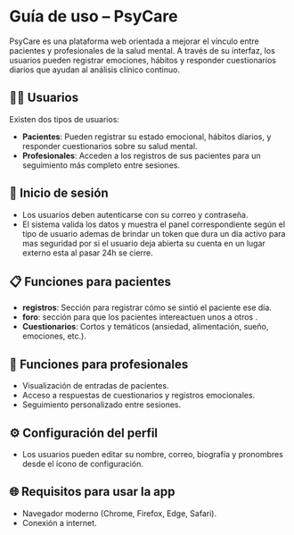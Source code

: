 # Guía de uso – PsyCare

PsyCare es una plataforma web orientada a mejorar el vínculo entre pacientes y profesionales de la salud mental. A través de su interfaz, los usuarios pueden registrar emociones, hábitos y responder cuestionarios diarios que ayudan al análisis clínico continuo.

## 👩‍⚕️ Usuarios

Existen dos tipos de usuarios:

- **Pacientes**: Pueden registrar su estado emocional, hábitos diarios, y responder cuestionarios sobre su salud mental.
- **Profesionales**: Acceden a los registros de sus pacientes para un seguimiento más completo entre sesiones.

## 🔐 Inicio de sesión

- Los usuarios deben autenticarse con su correo y contraseña.
- El sistema valida los datos y muestra el panel correspondiente según el tipo de usuario ademas de brindar un token que dura un dia activo para mas seguridad por si el usuario deja abierta su cuenta en un lugar externo esta al pasar 24h se cierre.

## 📋 Funciones para pacientes

- **registros**: Sección para registrar cómo se sintió el paciente ese día.
- **foro**: sección para que los pacientes intereactuen unos a otros .
- **Cuestionarios**: Cortos y temáticos (ansiedad, alimentación, sueño, emociones, etc.).

## 🧠 Funciones para profesionales

- Visualización de entradas de pacientes.
- Acceso a respuestas de cuestionarios y registros emocionales.
- Seguimiento personalizado entre sesiones.

## ⚙️ Configuración del perfil

- Los usuarios pueden editar su nombre, correo, biografía y pronombres desde el ícono de configuración.

## 🌐 Requisitos para usar la app

- Navegador moderno (Chrome, Firefox, Edge, Safari).
- Conexión a internet.
